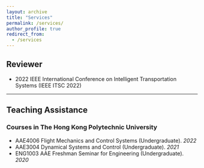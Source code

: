 ```yaml
---
layout: archive
title: "Services"
permalink: /services/
author_profile: true
redirect_from:
  - /services
---
```


## Reviewer

* 2022 IEEE International Conference on Intelligent Transportation Systems (IEEE ITSC 2022)

---

## Teaching Assistance

### Courses in The Hong Kong Polytechnic University

* AAE4006 Flight Mechanics and Control Systems (Undergraduate). _2022_
* AAE3004 Dynamical Systems and Control (Undergraduate). _2021_
* ENG1003 AAE Freshman Seminar for Engineering (Undergraduate). _2020_
